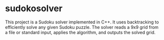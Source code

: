 # sudokosolver
This project is a Sudoku solver implemented in C++. It uses backtracking to efficiently solve any given Sudoku puzzle. The solver reads a 9x9 grid from a file or standard input, applies the algorithm, and outputs the solved grid. 
